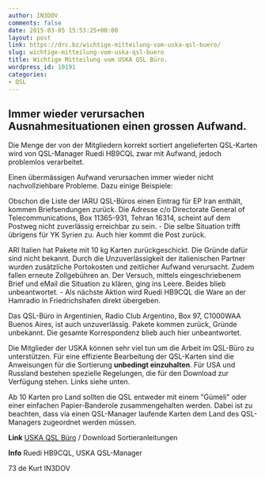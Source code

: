 ```yaml
---
author: IN3DOV
comments: false
date: 2015-03-05 15:53:25+00:00
layout: post
link: https://drc.bz/wichtige-mitteilung-vom-uska-qsl-buero/
slug: wichtige-mitteilung-vom-uska-qsl-buero
title: Wichtige Mitteilung vom USKA QSL Büro.
wordpress_id: 10191
categories:
- QSL
---
```


## Immer wieder verursachen Ausnahmesituationen einen grossen Aufwand.


Die Menge der von der Mitgliedern korrekt sortiert angelieferten QSL-Karten wird von QSL-Manager Ruedi HB9CQL zwar mit Aufwand, jedoch problemlos verarbeitet.

Einen übermässigen Aufwand verursachen immer wieder nicht nachvollziehbare Probleme. Dazu einige Beispiele:

Obschon die Liste der IARU QSL-Büros einen Eintrag für EP Iran enthält, kommen Briefsendungen zurück. Die Adresse c/o Directorate General of Telecommunications, Box 11365-931, Tehran 16314, scheint auf dem Postweg nicht zuverlässig erreichbar zu sein. - Die selbe Situation trifft übrigens für YK Syrien zu. Auch hier kommt die Post zurück.

ARI Italien hat Pakete mit 10 kg Karten zurückgeschickt. Die Gründe dafür sind nicht bekannt. Durch die Unzuverlässigkeit der italienischen Partner wurden zusätzliche Portokosten und zeitlicher Aufwand verursacht. Zudem fallen erneute Zollgebühren an. Der Versuch, mittels eingeschriebenem Brief und eMail die Situation zu klären, ging ins Leere. Beides blieb unbeantwortet. - Als nächste Aktion wird Ruedi HB9CQL die Ware an der Hamradio in Friedrichshafen direkt übergeben.

Das QSL-Büro in Argentinien, Radio Club Argentino, Box 97, C1000WAA Buenos Aires, ist auch unzuverlässig. Pakete kommen zurück, Gründe unbekannt. Die gesamte Korrespondenz blieb auch hier unbeantwortet.

Die Mitglieder der USKA können sehr viel tun um die Arbeit im QSL-Büro zu unterstützen. Für eine effiziente Bearbeitung der QSL-Karten sind die Anweisungen für die Sortierung **unbedingt einzuhalten**. Für USA und Russland bestehen spezielle Regelungen, die für den Download zur Verfügung stehen. Links siehe unten.

Ab 10 Karten pro Land sollten die QSL entweder mit einem "Gümeli" oder einer einfachen Papier-Banderole zusammengehalten werden. Dabei ist zu beachten, dass via einen QSL-Manager laufende Karten dem Land des QSL-Managers zugeordnet werden müssen.

**Link** [USKA QSL Büro](http://uska.ch/mitgliederservice/qsl/) / Download Sortieranleitungen

**Info** Ruedi HB9CQL, USKA QSL-Manager

73 de Kurt IN3DOV
